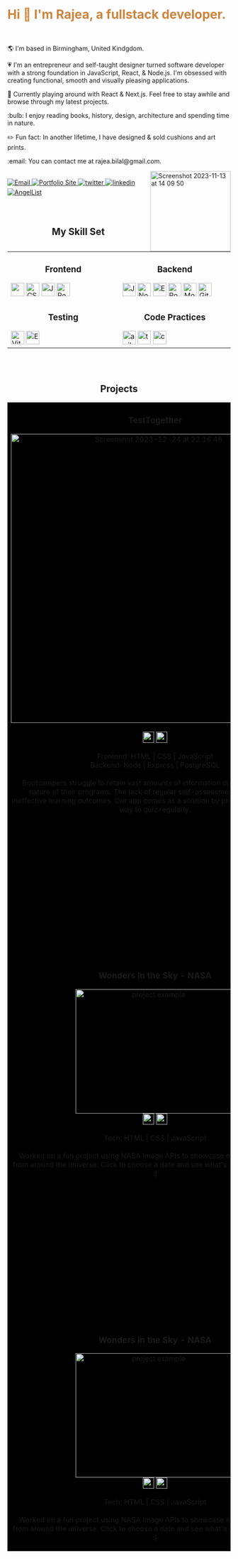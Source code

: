 



<h1 align="left" style="color: #CD853F;">Hi 👋 I'm Rajea, a fullstack developer.</h1>
<br>
<p align="left">🌎 I'm based in Birmingham, United Kindgdom.</p>
<p align="left">💗 I'm an entrepreneur and self-taught designer turned software developer with a strong foundation in JavaScript, React, & Node.js. I'm obsessed with creating functional, smooth and visually pleasing applications.</p>
<p align="left">🚀 Currently playing around with React & Next.js. Feel free to stay awhile and browse through my latest projects.</p>
<p align="left">:bulb: I enjoy reading books, history, design, architecture and spending time in nature.</p>
<p align="left">✏️ Fun fact: In another lifetime, I have designed & sold cushions and art prints.</p>
<p align="left">:email: You can contact me at rajea.bilal@gmail.com.</p>

<img align="right" width="181" alt="Screenshot 2023-11-13 at 14 09 50" src="https://github.com/rajea-bilal/rajea-bilal/assets/93056794/d8deadda-f961-4311-b64d-80c88a1ebd24">



<br>

<!-- Buttons Top -->

<div align="left"> 
<a href="mailto:rajea.bilal@gmail.com">
<img src="https://img.shields.io/badge/-Email Me-CD853F?style=for-the-badge&?logoWidth=50" alt="Email" style="margin-bottom: 5px;" />
</a>
<a href="https://rajea-bilal.netlify.app/">
<img src="https://img.shields.io/badge/-Portfolio-CD853F?style=for-the-badge&?logoWidth=50" alt="Portfolio Site" style="margin-bottom: 5px;" />
</a>
<a href="https://twitter.com/rajeabilal">
<img src="https://img.shields.io/badge/-Twitter-CD853F?style=for-the-badge&?logoWidth=50" alt="twitter" style="margin-bottom: 5px;" />
</a>
<a href="https://www.linkedin.com/in/rajea-bilal/">
<img src="https://img.shields.io/badge/-Linkedin-CD853F?style=for-the-badge&?logoWidth=50" alt="linkedin" style="margin-bottom: 5px;" />
</a>  
<a href="https://angel.co/u/rajea-bilal">
<img src="https://img.shields.io/badge/-AngelList-CD853F?style=for-the-badge&?logoWidth=50" alt="AngelList" style="margin-bottom: 5px;" />
</a> 
</div>

<br>
<br>
  
<div align="center">
  
<h2>My Skill Set</h2>

<table><tr><td valign="top" width="30%">

  <h3 align="center">Frontend</h3>

<div align="left">  
<img src="https://img.shields.io/badge/html5-%23E34F26.svg?style=for-the-badge&logo=html5&logoColor=white" height="30" />  
<img src="https://img.shields.io/badge/css3-%231572B6.svg?style=for-the-badge&logo=css3&logoColor=white" alt="CSS3" height="30" />  
<img src="https://img.shields.io/badge/javascript-%23323330.svg?style=for-the-badge&logo=javascript&logoColor=%23F7DF1E)" alt="JavaScript" height="30" />  
<img src="https://img.shields.io/badge/react-%2320232a.svg?style=for-the-badge&logo=react&logoColor=%2361DAFB)" alt="React" height="30" />   
</div>

</td><td valign="top" width="30%">

  <h3 align="center">Backend</h3>

<div align="left">  
<img src="https://img.shields.io/badge/javascript-%23323330.svg?style=for-the-badge&logo=javascript&logoColor=%23F7DF1E)" alt="JavaScript" height="30" /> 
<img src="https://img.shields.io/badge/node.js-6DA55F?style=for-the-badge&logo=node.js&logoColor=white)" alt="Node.js" height="30" />  
<img src="https://img.shields.io/badge/express.js-%23404d59.svg?style=for-the-badge&logo=express&logoColor=%2361DAFB)" alt="Express.js" height="30" /> 
<img src="https://img.shields.io/badge/postgres-%23316192.svg?style=for-the-badge&logo=postgresql&logoColor=white" alt="PostgreSQL" height="30" />  
<img src="https://img.shields.io/badge/mongoDB-test?style=for-the-badge&logo=mongodb&color=gray" alt="MongoDB" height="30" />  
<img src="https://img.shields.io/badge/git-%23F05033.svg?style=for-the-badge&logo=git&logoColor=white)" alt="Git" height="30" />  
</div>

</td>


</tr>
<tr>
  <td valign="top" width="30%">

  <h3 align="center">Testing</h3>

<div align="left">  
 
<img src="https://img.shields.io/badge/vitest-test?style=for-the-badge&logo=vitest&color=teal" alt="Vitest" height="30" />
<img src="https://img.shields.io/badge/playwright-test?style=for-the-badge&logo=playwright&color=red" alt="Express.js" height="30" />


</div>

</td>
<td valign="top" width="30%">

  <h3 align="center">Code Practices</h3>

<div align="left">  
<img src="https://img.shields.io/badge/agile-methodology-test?style=for-the-badge&color=olive" alt="agile-methodology" height="30" />  
<img src="https://img.shields.io/badge/teamwork-test?style=for-the-badge&color=yellow" alt="teamwork" height="30" />  
<img src="https://img.shields.io/badge/computational-thinking-test?style=for-the-badge&color=peru" alt="computational-thinking" height="30" />  


</div>

</td>
</tr>
</table>


</div>




<!-- <p><img align="left" src="https://github-readme-stats.vercel.app/api/top-langs?username=rajea-bilal&show_icons=true&locale=en&layout=compact" alt="rajea-bilal" /></p> -->
<!-- 
<p>&nbsp;<img align="center" src="https://github-readme-stats.vercel.app/api?username=rajea-bilal&show_icons=true&locale=en" alt="rajea-bilal" /></p> -->

<br>



<br>


<!-- PROJECTS -->

<h2 align="center">Projects</h2>
<div align="center">
  <table style="background-color: black;">
    <tr>
        <td width="30%" height="30%" style="background-color: black;">
        <h3 align="center">TestTogether</h3>
        <p align="center">
          <a href="https://github.com/SchoolOfCode/bc15-w8-project-back-end-teamtogether" target="_blank" rel="noreferrer">
          <img width="651" alt="Screenshot 2023-12-24 at 22 16 48" src="https://github.com/rajea-bilal/rajea-bilal/assets/93056794/7ff2e59b-593a-4972-aae6-2f0e890df4d6"></a><br><br>
          <span>
            <a href="https://github.com/SchoolOfCode/bc15-w8-project-back-end-teamtogether" target="_blank" rel="noreferrer">
              <img src="https://img.shields.io/badge/-Repo-aa593e?style=for-the-badge&?logoWidth=40" alt="button to repository" height="25px">
            </a>
            <a href="https://book-app-omega.vercel.app/" target="_blank" rel="noreferrer">
              <img src="https://img.shields.io/badge/-Live_site-aa593e?style=for-the-badge&?logoWidth=40" alt="button to live site" height="25px">
            </a>
          </span>
        </p>
        <p align="center">
          Frontend: HTML | CSS | JavaScript <br>
          Backend: Node | Express | PostgreSQL <br><br>
          Bootcampers struggle to retain vast amounts of information due to the intensive nature of their programs. The lack of regular self-assessment tools leads to     ineffective learning outcomes. Our app comes as a solution by providing a quick, easy way to quiz regularly.
        </p>
      </td>
<td width="30%" height="30%" style="background-color: black;">
        <h3 align="center">React Flash Cards App</h3>
        <p align="center">
          <a href="https://react-flash-cards-app.vercel.app/" target="_blank" rel="noreferrer">
  <img width="400px" height="350px" alt="Screenshot 2023-12-24 at 22 38 02" src="https://github.com/rajea-bilal/rajea-bilal/assets/93056794/542f51de-e81a-4e17-9766-b4082a664a60"></a>
          <br><br>
          <span>
            <a href="https://github.com/rajea-bilal/react-flash-cards-app" target="_blank" rel="noreferrer">
              <img src="https://custom-icon-badges.demolab.com/badge/-Repo-yellow?style=for-the-badge&logo=package&logoColor=black" alt="button to repository" height="25px">
            </a>
            <a href="https://react-flash-cards-app.vercel.app/" target="_blank" rel="noreferrer">
              <img src="https://custom-icon-badges.demolab.com/badge/-Live Site-yellow?style=for-the-badge&logo=package&logoColor=black" alt="button to live site" height="25px">
            </a>
          </span>
        </p>
        <p align="center">
          Tech: React <br><br>
         Enhance your knowledge with our React Flashcards App deployed on vercel. Easily add flashcards to test yourself on any topic. Practice and reinforce your learning by quizzing your answers. Streamline your study routine and boost retention in a user-friendly and interactive environment
        </p>
      </td>
      </tr>
    <tr>
       <td width="30%" height="30%">
        <h3 align="center">Wonders In the Sky - NASA</h3>
        <p align="center">
          <a href="https://github.com/rajea-bilal/nasa-daily-images" target="_blank" rel="noreferrer">
            <img src="https://media.giphy.com/media/YILLeAajL6GaFR6qbj/giphy.gif" height="280px" width="360px" alt="project example" />
          </a><br>
          <span>
            <a href="https://github.com/rajea-bilal/nasa-daily-images" target="_blank" rel="noreferrer">
              <img src="https://img.shields.io/badge/-Repo-aa593e?style=for-the-badge&?logoWidth=40" alt="button to repository" height="25px">
            </a>
            <a href="https://nasa-images-daily.netlify.app" target="_blank" rel="noreferrer">
              <img src="https://img.shields.io/badge/-Live_site-aa593e?style=for-the-badge&?logoWidth=40" alt="button to live site" height="25px">
            </a>
          </span>
        </p>
        <p align="center">
          Tech: HTML | CSS | JavaScript <br><br>
          Worked on a fun project using NASA Image APIs to showcase magnificent images from around the universe. Click to choose a date and see what's going on in the skies :)
        </p>
      </td>
       <td width="30%" height="30%" style="background-color: black;">
        <h3 align="center">Reader's Radar</h3>
        <p align="center">
          <a href="https://github.com/rajea-bilal/book-app" target="_blank" rel="noreferrer">
           <img width="911" alt="Screenshot 2023-11-06 at 21 39 00" src="https://github.com/rajea-bilal/rajea-bilal/assets/93056794/c3353aa0-1a36-453a-9541-e6a349ae019b">
</a><br>
          <span>
            <a href="https://github.com/rajea-bilal/book-app" target="_blank" rel="noreferrer">
              <img src="https://img.shields.io/badge/-Repo-aa593e?style=for-the-badge&?logoWidth=40" alt="button to repository" height="25px">
            </a>
            <a href="https://book-app-omega.vercel.app/" target="_blank" rel="noreferrer">
              <img src="https://img.shields.io/badge/-Live_site-aa593e?style=for-the-badge&?logoWidth=40" alt="button to live site" height="25px">
            </a>
          </span>
        </p>
        <p align="center">
          Tech: React <br><br>
          Built a fun React project around Books. Discover Bestsellers with Ease: Explore, Search, and Enjoy with the NY Bestseller API Integration!
        </p>
      </td>
    </tr>
        <tr>
       <td width="30%" height="30%">
        <h3 align="center">Wonders In the Sky - NASA</h3>
        <p align="center">
          <a href="https://github.com/rajea-bilal/nasa-daily-images" target="_blank" rel="noreferrer">
            <img src="https://media.giphy.com/media/YILLeAajL6GaFR6qbj/giphy.gif" height="280px" width="360px" alt="project example" />
          </a><br>
          <span>
            <a href="https://github.com/rajea-bilal/nasa-daily-images" target="_blank" rel="noreferrer">
              <img src="https://img.shields.io/badge/-Repo-aa593e?style=for-the-badge&?logoWidth=40" alt="button to repository" height="25px">
            </a>
            <a href="https://nasa-images-daily.netlify.app" target="_blank" rel="noreferrer">
              <img src="https://img.shields.io/badge/-Live_site-aa593e?style=for-the-badge&?logoWidth=40" alt="button to live site" height="25px">
            </a>
          </span>
        </p>
        <p align="center">
          Tech: HTML | CSS | JavaScript <br><br>
          Worked on a fun project using NASA Image APIs to showcase magnificent images from around the universe. Click to choose a date and see what's going on in the skies :)
        </p>
      </td>
         <td width="30%" height="30%">
      <h3 align="center">History Trivia</h3>
        <p align="center">
          <a href="https://github.com/rajea-bilal/history-trivia" target="_blank" rel="noreferrer">
            <img src="https://media.giphy.com/media/v1.Y2lkPTc5MGI3NjExYWxhZzhqN2c3Y215Y3R4bXBsdnU0ZmlpaTJjNWZjMGNrOGxoZnE0NyZlcD12MV9pbnRlcm5hbF9naWZfYnlfaWQmY3Q9Zw/t2qfy4FENpCFXhSPj8/giphy.gif" height="280px" width="360px" alt="project example" />
          </a><br>
          <span>
            <a href="https://github.com/rajea-bilal/history-trivia" target="_blank" rel="noreferrer">
              <img src="https://img.shields.io/badge/-Repo-aa593e?style=for-the-badge&?logoWidth=40" alt="button to repository" height="25px">
            </a>
            <a href="https://history-trivia.netlify.app/" target="_blank" rel="noreferrer">
              <img src="https://img.shields.io/badge/-Live_site-aa593e?style=for-the-badge&?logoWidth=40" alt="button to live site" height="25px">
            </a>
          </span>
        </p>
        <p align="center">
          Tech: HTML | CSS | JavaScript <br><br>
          A history trivia app built around the Open Trivia API
        </p>
      </td>
    </tr>
</table>
</div>


